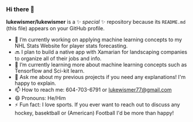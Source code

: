 ### Hi there 👋

**lukewismer/lukewismer** is a ✨ _special_ ✨ repository because its `README.md` (this file) appears on your GitHub profile.

- 🔭 I’m currently working on applying machine learning concepts to my NHL Stats Website for player stats forecasting. 
- 🔜 I plan to build a native app with Xamarian for landscaping companies to organize all of their jobs and info.
- 🌱 I’m currently learning more about machine learning concepts such as Tensorflow and Sci-kit learn.
- 💬 Ask me about my previous projects if you need any explanations! I'm happy to explain.
- 📫 How to reach me: 604-703-6791 or lukewismer77@gmail.com
- 😄 Pronouns: He/Him
- ⚡ Fun fact: I love sports. If you ever want to reach out to discuss any hockey, basektball or (American) Football I'd be more than happy!
